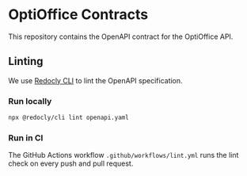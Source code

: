 # OptiOffice Contracts

This repository contains the OpenAPI contract for the OptiOffice API.

## Linting

We use [Redocly CLI](https://redocly.com/docs/cli/) to lint the OpenAPI specification.

### Run locally

```sh
npx @redocly/cli lint openapi.yaml
```

### Run in CI

The GitHub Actions workflow `.github/workflows/lint.yml` runs the lint check on every push and pull request.
